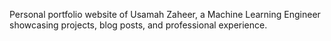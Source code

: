 Personal portfolio website of Usamah Zaheer, a Machine Learning Engineer showcasing projects, blog posts, and professional experience.
